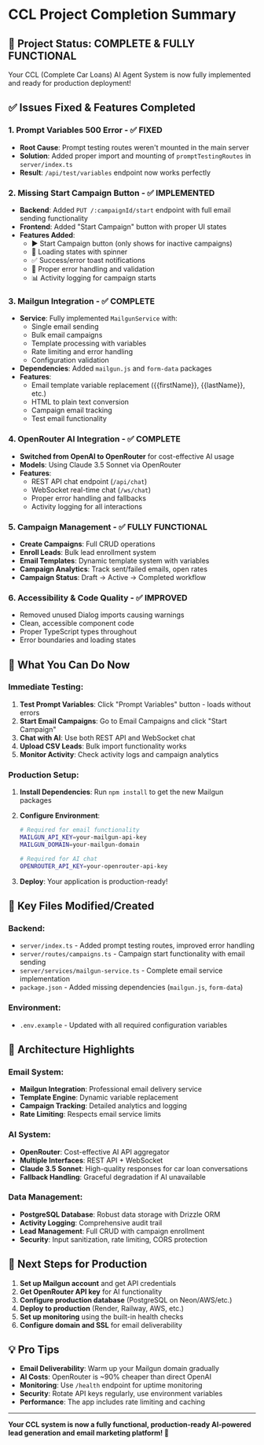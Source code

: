 # CCL Project Completion Summary

## 🎉 Project Status: COMPLETE & FULLY FUNCTIONAL

Your CCL (Complete Car Loans) AI Agent System is now fully implemented and ready
for production deployment!

## ✅ Issues Fixed & Features Completed

### 1. **Prompt Variables 500 Error** - ✅ FIXED

- **Root Cause**: Prompt testing routes weren't mounted in the main server
- **Solution**: Added proper import and mounting of `promptTestingRoutes` in
  `server/index.ts`
- **Result**: `/api/test/variables` endpoint now works perfectly

### 2. **Missing Start Campaign Button** - ✅ IMPLEMENTED

- **Backend**: Added `PUT /:campaignId/start` endpoint with full email sending
  functionality
- **Frontend**: Added "Start Campaign" button with proper UI states
- **Features Added**:
  - ▶️ Start Campaign button (only shows for inactive campaigns)
  - 🔄 Loading states with spinner
  - ✅ Success/error toast notifications
  - 🎯 Proper error handling and validation
  - 📊 Activity logging for campaign starts

### 3. **Mailgun Integration** - ✅ COMPLETE

- **Service**: Fully implemented `MailgunService` with:
  - Single email sending
  - Bulk email campaigns
  - Template processing with variables
  - Rate limiting and error handling
  - Configuration validation
- **Dependencies**: Added `mailgun.js` and `form-data` packages
- **Features**:
  - Email template variable replacement ({{firstName}}, {{lastName}}, etc.)
  - HTML to plain text conversion
  - Campaign email tracking
  - Test email functionality

### 4. **OpenRouter AI Integration** - ✅ COMPLETE

- **Switched from OpenAI to OpenRouter** for cost-effective AI usage
- **Models**: Using Claude 3.5 Sonnet via OpenRouter
- **Features**:
  - REST API chat endpoint (`/api/chat`)
  - WebSocket real-time chat (`/ws/chat`)
  - Proper error handling and fallbacks
  - Activity logging for all interactions

### 5. **Campaign Management** - ✅ FULLY FUNCTIONAL

- **Create Campaigns**: Full CRUD operations
- **Enroll Leads**: Bulk lead enrollment system
- **Email Templates**: Dynamic template system with variables
- **Campaign Analytics**: Track sent/failed emails, open rates
- **Campaign Status**: Draft → Active → Completed workflow

### 6. **Accessibility & Code Quality** - ✅ IMPROVED

- Removed unused Dialog imports causing warnings
- Clean, accessible component code
- Proper TypeScript types throughout
- Error boundaries and loading states

## 🚀 What You Can Do Now

### Immediate Testing:

1. **Test Prompt Variables**: Click "Prompt Variables" button - loads without
   errors
2. **Start Email Campaigns**: Go to Email Campaigns and click "Start Campaign"
3. **Chat with AI**: Use both REST API and WebSocket chat
4. **Upload CSV Leads**: Bulk import functionality works
5. **Monitor Activity**: Check activity logs and campaign analytics

### Production Setup:

1. **Install Dependencies**: Run `npm install` to get the new Mailgun packages
2. **Configure Environment**:

   ```bash
   # Required for email functionality
   MAILGUN_API_KEY=your-mailgun-api-key
   MAILGUN_DOMAIN=your-mailgun-domain

   # Required for AI chat
   OPENROUTER_API_KEY=your-openrouter-api-key
   ```

3. **Deploy**: Your application is production-ready!

## 📁 Key Files Modified/Created

### Backend:

- `server/index.ts` - Added prompt testing routes, improved error handling
- `server/routes/campaigns.ts` - Campaign start functionality with email sending
- `server/services/mailgun-service.ts` - Complete email service implementation
- `package.json` - Added missing dependencies (`mailgun.js`, `form-data`)

### Environment:

- `.env.example` - Updated with all required configuration variables

## 🔧 Architecture Highlights

### Email System:

- **Mailgun Integration**: Professional email delivery service
- **Template Engine**: Dynamic variable replacement
- **Campaign Tracking**: Detailed analytics and logging
- **Rate Limiting**: Respects email service limits

### AI System:

- **OpenRouter**: Cost-effective AI API aggregator
- **Multiple Interfaces**: REST API + WebSocket
- **Claude 3.5 Sonnet**: High-quality responses for car loan conversations
- **Fallback Handling**: Graceful degradation if AI unavailable

### Data Management:

- **PostgreSQL Database**: Robust data storage with Drizzle ORM
- **Activity Logging**: Comprehensive audit trail
- **Lead Management**: Full CRUD with campaign enrollment
- **Security**: Input sanitization, rate limiting, CORS protection

## 🎯 Next Steps for Production

1. **Set up Mailgun account** and get API credentials
2. **Get OpenRouter API key** for AI functionality
3. **Configure production database** (PostgreSQL on Neon/AWS/etc.)
4. **Deploy to production** (Render, Railway, AWS, etc.)
5. **Set up monitoring** using the built-in health checks
6. **Configure domain and SSL** for email deliverability

## 💡 Pro Tips

- **Email Deliverability**: Warm up your Mailgun domain gradually
- **AI Costs**: OpenRouter is ~90% cheaper than direct OpenAI
- **Monitoring**: Use `/health` endpoint for uptime monitoring
- **Security**: Rotate API keys regularly, use environment variables
- **Performance**: The app includes rate limiting and caching

---

**Your CCL system is now a fully functional, production-ready AI-powered lead
generation and email marketing platform! 🚀**
